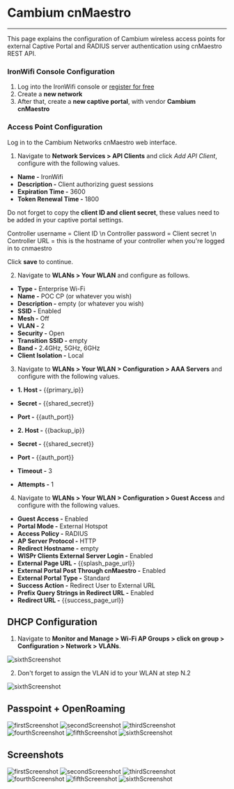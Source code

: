 # **Cambium cnMaestro**

---

This page explains the configuration of Cambium wireless access points for external Captive  Portal and RADIUS server authentication using cnMaestro REST API.

### IronWifi Console Configuration

1. Log into the IronWifi console or [register for free](https://console.ironwifi.com/register)
2. Create a **new network**
3. After that, create a **new captive portal**, with vendor **Cambium cnMaestro**

### Access Point Configuration

Log in to the Cambium Networks cnMaestro web interface.

1. Navigate to **Network Services > API Clients** and click _Add API Client_, configure with the following values.

- **Name -** IronWifi
- **Description -** Client authorizing guest sessions
- **Expiration Time -** 3600
- **Token Renewal Time -** 1800

Do not forget to copy the **client ID and client secret**, these values need to be added in your captive portal settings.

Controller username = Client ID \n
Controller password = Client secret \n
Controller URL = this is the hostname of your controller when you're logged in to cnmaestro

Click **save** to continue.

2. Navigate to **WLANs > Your WLAN** and configure as follows.

- **Type -** Enterprise Wi-Fi
- **Name -** POC CP (or whatever you wish)
- **Description -** empty (or whatever you wish)
- **SSID -** Enabled
- **Mesh -** Off
- **VLAN -** 2
- **Security -** Open
- **Transition SSID -** empty
- **Band -** 2.4GHz, 5GHz, 6GHz
- **Client Isolation -** Local

3. Navigate to **WLANs > Your WLAN > Configuration > AAA Servers** and configure with the following values.

- **1. Host -** {{primary_ip}}
- **Secret -** {{shared_secret}}
- **Port -** {{auth_port}}

- **2. Host -** {{backup_ip}}
- **Secret -** {{shared_secret}}
- **Port -** {{auth_port}}

- **Timeout -** 3
- **Attempts -** 1

4. Navigate to **WLANs > Your WLAN > Configuration > Guest Access** and configure with the following values.

- **Guest Access -** Enabled
- **Portal Mode -** External Hotspot
- **Access Policy -** RADIUS
- **AP Server Protocol -** HTTP
- **Redirect Hostname -** empty
- **WISPr Clients External Server Login -** Enabled
- **External Page URL -** {{splash_page_url}}
- **External Portal Post Through cnMaestro -** Enabled
- **External Portal Type -** Standard
- **Success Action -** Redirect User to External URL
- **Prefix Query Strings in Redirect URL -** Enabled
- **Redirect URL -** {{success_page_url}}

## DHCP Configuration

1. Navigate to **Monitor and Manage > Wi-Fi AP Groups > click on group > Configuration > Network > VLANs**.

![sixthScreenshot](https://raw.githubusercontent.com/IronWifi/docs/master/configuration-guides/cnmaestro/cn8.png)

2. Don't forget to assign the VLAN id to your WLAN at step N.2

![sixthScreenshot](https://raw.githubusercontent.com/IronWifi/docs/master/configuration-guides/cnmaestro/cn7.png)

## Passpoint + OpenRoaming

![firstScreenshot](https://raw.githubusercontent.com/IronWifi/docs/master/configuration-guides/cnmaestro/opn1.png)
![secondScreenshot](https://raw.githubusercontent.com/IronWifi/docs/master/configuration-guides/cnmaestro/opn2.png)
![thirdScreenshot](https://raw.githubusercontent.com/IronWifi/docs/master/configuration-guides/cnmaestro/opn3.png)
![fourthScreenshot](https://raw.githubusercontent.com/IronWifi/docs/master/configuration-guides/cnmaestro/opn4.png)
![fifthScreenshot](https://raw.githubusercontent.com/IronWifi/docs/master/configuration-guides/cnmaestro/opn5.png)
![sixthScreenshot](https://raw.githubusercontent.com/IronWifi/docs/master/configuration-guides/cnmaestro/opn6.png)

## Screenshots

![firstScreenshot](https://raw.githubusercontent.com/IronWifi/docs/master/configuration-guides/cnmaestro/cn1.png)
![secondScreenshot](https://raw.githubusercontent.com/IronWifi/docs/master/configuration-guides/cnmaestro/cn2.png)
![thirdScreenshot](https://raw.githubusercontent.com/IronWifi/docs/master/configuration-guides/cnmaestro/cn3.png)
![fourthScreenshot](https://raw.githubusercontent.com/IronWifi/docs/master/configuration-guides/cnmaestro/cn4.png)
![fifthScreenshot](https://raw.githubusercontent.com/IronWifi/docs/master/configuration-guides/cnmaestro/cn5.png)
![sixthScreenshot](https://raw.githubusercontent.com/IronWifi/docs/master/configuration-guides/cnmaestro/cn6.png)
